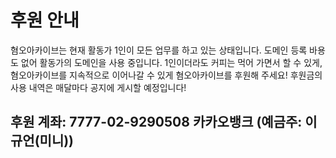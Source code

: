 # 후원 안내
혐오아카이브는 현재 활동가 1인이 모든 업무를 하고 있는 상태입니다. 도메인 등록 바용도 없어 활동가의 도메인을 사용 중입니다. 1인이더라도 커피는 먹어 가면서 할 수 있게, 혐오아카이브를 지속적으로 이어나갈 수 있게 혐오아카이브를 후원해 주세요! 후원금의 사용 내역은 매달마다 공지에 게시할 예정입니다!

## 후원 계좌: 7777-02-9290508 카카오뱅크 (예금주: 이규언(미니))
